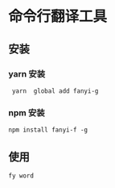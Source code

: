 # 命令行翻译工具

## 安装

### yarn 安装

```yarn
 yarn  global add fanyi-g
```

### npm 安装

```npm
npm install fanyi-f -g
```

## 使用

```
fy word
```
